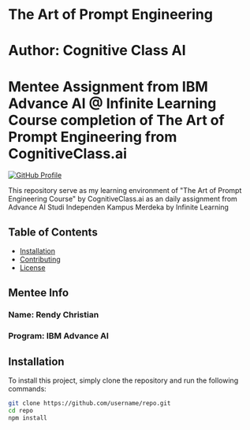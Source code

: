 # The Art of Prompt Engineering
# Author: Cognitive Class AI
# Mentee Assignment from IBM Advance AI @ Infinite Learning Course completion of The Art of Prompt Engineering from CognitiveClass.ai

[![GitHub Profile](https://img.shields.io/badge/GitHub-Profile-green)](https://github.com/rendychristiann)

This repository serve as my learning environment of "The Art of Prompt Engineering Course" by CognitiveClass.ai as an daily assignment from Advance AI Studi Independen Kampus Merdeka by Infinite Learning

## Table of Contents
- [Installation](#installation)
- [Contributing](#contributing)
- [License](#license)

## Mentee Info
### Name: Rendy Christian
### Program: IBM Advance AI

## Installation

To install this project, simply clone the repository and run the following commands:

```bash
git clone https://github.com/username/repo.git
cd repo
npm install
